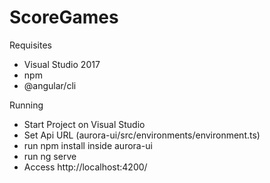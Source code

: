 # ScoreGames

Requisites
 - Visual Studio 2017
 - npm
 - @angular/cli
 
 Running
  - Start Project on Visual Studio
  - Set Api URL (aurora-ui/src/environments/environment.ts)
  - run npm install inside aurora-ui
  - run ng serve
  - Access http://localhost:4200/
